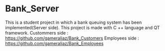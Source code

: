 # Bank_Server
This is a student project in which a bank queuing system has been implemented(Server side). This project is made with C ++ language and QT framework. Custommers side : https://github.com/gameraliaz/Bank_Customers  Employees side : https://github.com/gameraliaz/Bank_Employees
